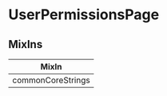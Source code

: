 # UserPermissionsPage

## MixIns

<!-- @vuese:UserPermissionsPage:mixIns:start -->
|MixIn|
|---|
|commonCoreStrings|

<!-- @vuese:UserPermissionsPage:mixIns:end -->

